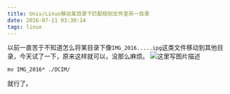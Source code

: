 ```yaml
---
title: Unix/Linux移动某目录下匹配规则文件至另一目录
date: 2016-07-11 03:30:14
tags: linux
---
```


以前一直苦于不知道怎么将某目录下像`IMG_2016.....ipg`这类文件移动到其他目录，今天试了一下，原来这样就可以，没那么麻烦。
![这里写图片描述](http://img.blog.csdn.net/20160307211919313)
```shell
mv IMG_2016* ./DCIM/
```
就行了。